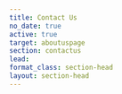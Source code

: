 ```yaml
---
title: Contact Us
no_date: true
active: true
target: aboutuspage
section: contactus
lead: 
format_class: section-head
layout: section-head
---
```


